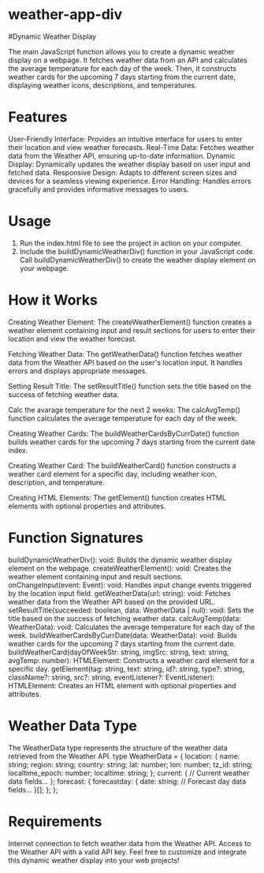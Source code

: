 # weather-app-div
 

#Dynamic Weather Display

The main JavaScript function allows you to create a dynamic weather display on a webpage. It fetches weather data from an API and calculates the average temperature for each day of the week. Then, it constructs weather cards for the upcoming 7 days starting from the current date, displaying weather icons, descriptions, and temperatures.

# Features
User-Friendly Interface: Provides an intuitive interface for users to enter their location and view weather forecasts.
Real-Time Data: Fetches weather data from the Weather API, ensuring up-to-date information.
Dynamic Display: Dynamically updates the weather display based on user input and fetched data.
Responsive Design: Adapts to different screen sizes and devices for a seamless viewing experience.
Error Handling: Handles errors gracefully and provides informative messages to users.

# Usage
1. Run the index.html file to see the project in action on your computer.
2. Include the buildDynamicWeatherDiv() function in your JavaScript code.
Call buildDynamicWeatherDiv() to create the weather display element on your webpage.

# How it Works
Creating Weather Element: The createWeatherElement() function creates a weather element containing input and result sections for users to enter their location and view the weather forecast.

Fetching Weather Data: The getWeatherData() function fetches weather data from the Weather API based on the user's location input. It handles errors and displays appropriate messages.

Setting Result Title: The setResultTitle() function sets the title based on the success of fetching weather data.

Calc the avarage temperature for the next 2 weeks: The calcAvgTemp() function calculates the average temperature for each day of the week.

Creating Weather Cards: The buildWeatherCardsByCurrDate() function builds weather cards for the upcoming 7 days starting from the current date index.

Creating Weather Card: The buildWeatherCard() function constructs a weather card element for a specific day, including weather icon, description, and temperature.


Creating HTML Elements: The getElement() function creates HTML elements with optional properties and attributes.

# Function Signatures
buildDynamicWeatherDiv(): void: Builds the dynamic weather display element on the webpage.
createWeatherElement(): void: Creates the weather element containing input and result sections.
onChangeInput(event: Event): void: Handles input change events triggered by the location input field.
getWeatherData(url: string): void: Fetches weather data from the Weather API based on the provided URL.
setResultTitle(succeeded: boolean, data: WeatherData | null): void: Sets the title based on the success of fetching weather data.
calcAvgTemp(data: WeatherData): void: Calculates the average temperature for each day of the week.
buildWeatherCardsByCurrDate(data: WeatherData): void: Builds weather cards for the upcoming 7 days starting from the current date.
buildWeatherCard(dayOfWeekStr: string, imgSrc: string, text: string, avgTemp: number): HTMLElement: Constructs a weather card element for a specific day.
getElement(tag: string, text: string, id?: string, type?: string, className?: string, src?: string, eventListener?: EventListener): HTMLElement: Creates an HTML element with optional properties and attributes.

# Weather Data Type
The WeatherData type represents the structure of the weather data retrieved from the Weather API.
type WeatherData = {
    location: {
        name: string;
        region: string;
        country: string;
        lat: number;
        lon: number;
        tz_id: string;
        localtime_epoch: number;
        localtime: string;
    };
    current: {
        // Current weather data fields...
    };
    forecast: {
        forecastday: {
            date: string;
            // Forecast day data fields...
        }[];
    };
};

# Requirements
Internet connection to fetch weather data from the Weather API.
Access to the Weather API with a valid API key.
Feel free to customize and integrate this dynamic weather display into your web projects!

